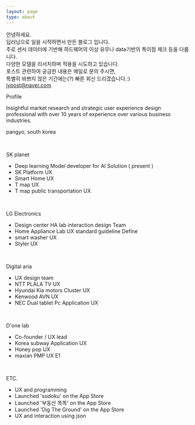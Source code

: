 ```yaml
---
layout: page
type: about
---
```


안녕하세요.<br>
딥러닝으로 일을 시작하면서 만든 블로그 입니다.<br>
주로 센서 데이터에 기반해 하드웨어의 이상 유무나 data기반의 특이점 체크 등을 다룹니다.<br>
다양한 모델을 리서치하며 적용을 시도하고 있습니다.<br>
포스트 관련하여 궁금한 내용은 메일로 문의 주시면,<br>
특별히 바쁘지 않은 기간에는(?) 빠른 회신 드리겠습니다.:)<br>
jypost@naver.com

Profile

Insightful market research and strategic user experience design professional with over 10 years of experience over various business industries.

pangyo, south korea 

​

SK planet 

 - Deep learning Model developer for AI Solution ( present )
 - SK Platform UX
 - Smart Home UX 
 - T map UX
 - T map public transportation UX

​

LG Electronics

 - Design center HA lab interaction design Team
 - Home Appliance Lab UX standard guideline Define
 - smart washer UX
 - Styler UX 

​

Digital aria

 - UX design team
 - NTT PLALA TV UX
 - Hyundai Kia motors Cluster UX
 - Kenwood AVN UX
 - NEC Dual tablet Pc Application UX 

​

D'one lab

 - Co-founder / UX lead
 - Korea subway Application UX
 - Honey pop UX
 - maxian PMP UX E1

​

ETC. 

 - UX and programming
  - Launched 'sudoku' on the App Store
  - Launched '부동산 똑똑' on the App Store
  - Launched 'Dig The Ground' on the App Store
  - UX and interaction using json
